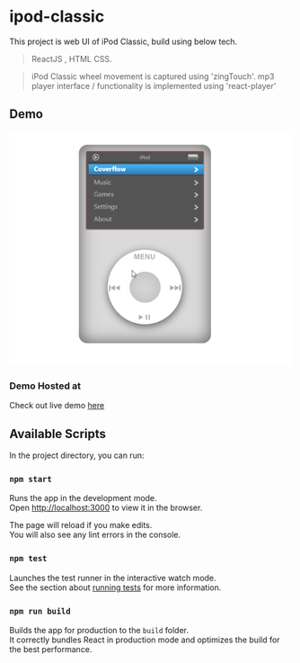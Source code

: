 # ipod-classic

This project is web UI of iPod Classic, build using below tech.

> ReactJS , HTML CSS.

> iPod Classic wheel movement is captured using 'zingTouch'.
> mp3 player interface / functionality is implemented using 'react-player'

## Demo

![demo](iPod-demo.gif)

### Demo Hosted at

Check out live demo [here](https://akandhari.github.io/ipod-classic/)

## Available Scripts

In the project directory, you can run:

### `npm start`

Runs the app in the development mode.<br>
Open [http://localhost:3000](http://localhost:3000) to view it in the browser.

The page will reload if you make edits.<br>
You will also see any lint errors in the console.

### `npm test`

Launches the test runner in the interactive watch mode.<br>
See the section about [running tests](https://facebook.github.io/create-react-app/docs/running-tests) for more information.

### `npm run build`

Builds the app for production to the `build` folder.<br>
It correctly bundles React in production mode and optimizes the build for the best performance.
